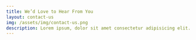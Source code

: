 ```yaml
---
title: We’d Love to Hear From You
layout: contact-us
img: /assets/img/contact-us.png
description: Lorem ipsum, dolor sit amet consectetur adipisicing elit. Aliquid quasi similique totam, molestias necessitatibus rem dignissimos reprehenderit facilis laborum qui.
---
```

